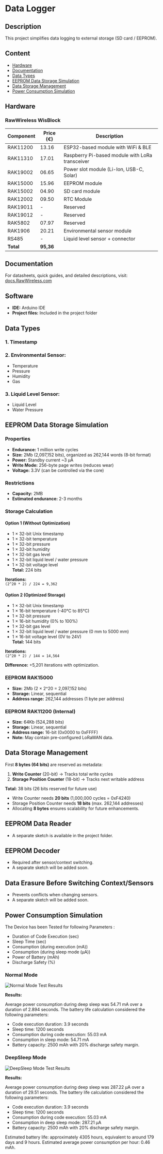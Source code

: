 # Data Logger

## Description

This project simplifies data logging to external storage (SD card / EEPROM).


## Content

- [Hardware](#hardware)
- [Documentation](#documentation)
- [Data Types](#data-types)
- [EEPROM Data Storage Simulation](#eeprom-data-storage-simulation)
- [Data Storage Management](#data-storage-management)
- [Power Consumption Simulation](#power-consumption-simulation)

## Hardware

### RawWireless WisBlock

| Component  | Price (€) | Description                                  |
|------------|-----------|----------------------------------------------|
| RAK11200   | 13.16     | ESP32-based module with WiFi & BLE           |
| RAK11310   | 17.01     | Raspberry Pi-based module with LoRa transceiver |
| RAK19002   | 06.65     | Power slot module (Li-Ion, USB-C, Solar)     |
| RAK15000   | 15.96     | EEPROM module                               |
| RAK15002   | 04.90     | SD card module                              |
| RAK12002   | 09.50     | RTC Module                                  |
| RAK19011   | -         | Reserved                                    |
| RAK19012   | -         | Reserved                                    |
| RAK5802    | 07.97     | Reserved                                    |
| RAK1906    | 20.21     | Environmental sensor module                 |
| RS485      | -         | Liquid level sensor + connector             |
| **Total**  | **95,36** |                                              |

## Documentation

For datasheets, quick guides, and detailed descriptions, visit:  
[docs.RawWireless.com](https://docs.RawWireless.com)

## Software

- **IDE:** Arduino IDE  
- **Project files:** Included in the project folder  

## Data Types

### 1. Timestamp  
### 2. Environmental Sensor:
   - Temperature
   - Pressure
   - Humidity
   - Gas
### 3. Liquid Level Sensor:
   - Liquid Level
   - Water Pressure

## EEPROM Data Storage Simulation

### Properties

- **Endurance:** 1 million write cycles
- **Size:** 2Mb (2,097,152 bits), organized as 262,144 words (8-bit format)
- **Power:** Standby current ~3 µA  
- **Write Mode:** 256-byte page writes (reduces wear)
- **Voltage:** 3.3V (can be controlled via the core)

### Restrictions

- **Capacity:** 2MB
- **Estimated endurance:** 2-3 months

### Storage Calculation

#### Option 1 (Without Optimization)

- 1 × 32-bit Unix timestamp
- 1 × 32-bit temperature
- 1 × 32-bit pressure
- 1 × 32-bit humidity
- 1 × 32-bit gas level
- 1 × 32-bit liquid level / water pressure
- 1 × 32-bit voltage level  
**Total:** 224 bits  

**Iterations:**  
`(2^20 * 2) / 224 = 9,362`

#### Option 2 (Optimized Storage)

- 1 × 32-bit Unix timestamp
- 1 × 16-bit temperature (-40°C to 85°C)
- 1 × 32-bit pressure
- 1 × 16-bit humidity (0% to 100%)
- 1 × 32-bit gas level
- 1 × 32-bit liquid level / water pressure (0 mm to 5000 mm)
- 1 × 16-bit voltage level (0V to 24V)  
**Total:** 144 bits  

**Iterations:**  
`(2^20 * 2) / 144 = 14,564`

**Difference:** +5,201 iterations with optimization.

### EEPROM RAK15000

- **Size:** 2Mb (2 × 2^20 = 2,097,152 bits)  
- **Storage:** Linear, sequential  
- **Address range:** 262,144 addresses (1 byte per address)

### EEPROM RAK11200 (Internal)

- **Size:** 64Kb (524,288 bits)  
- **Storage:** Linear, sequential  
- **Address range:** 16-bit (0x0000 to 0xFFFF)  
- **Note:** May contain pre-configured LoRaWAN data.

## Data Storage Management

First **8 bytes (64 bits)** are reserved as metadata:

1. **Write Counter** (20-bit) → Tracks total write cycles  
2. **Storage Position Counter** (18-bit) → Tracks next writable address  

**Total:** 38 bits (26 bits reserved for future use)

- Write Counter needs **20 bits** (1,000,000 cycles = 0xF4240)  
- Storage Position Counter needs **18 bits** (max. 262,144 addresses)  
- Allocating **8 bytes** ensures scalability for future enhancements.

## EEPROM Data Reader

- A separate sketch is available in the project folder.

## EEPROM Decoder

- Required after sensor/context switching.
- A separate sketch will be added soon.

## Data Erasure Before Switching Context/Sensors

- Prevents conflicts when changing sensors.
- A separate sketch will be added soon.

## Power Consumption Simulation

The Device has been Tested for following Parameters : 

- Duration of Code Execution (sec)
- Sleep Time (sec)
- Consumption (during execution (mA))
- Consumption (during sleep mode (µA))
- Power of Battery (mAh)
- Discharge Safety (%)

### Normal Mode

![Normal Mode Test Results](./Assets/Loop_Cycle_Power_Consumption.png)

**Results:**

Average power consumption during deep sleep was 54.71 mA over a duration of 2.894 seconds. The battery life calculation considered the following parameters:

- Code execution duration: 3.9 seconds
- Sleep time: 1200 seconds
- Consumption during code execution: 55.03 mA
- Consumption in sleep mode: 54.71 mA
- Battery capacity: 2500 mAh with 20% discharge safety margin.

### DeepSleep Mode

![DeepSleep Mode Test Results](./Assets/DeepSleep_Power_Consumption.png)

**Results:**

Average power consumption during deep sleep was 287.22 µA over a duration of 29.51 seconds. The battery life calculation considered the following parameters:

- Code execution duration: 3.9 seconds
- Sleep time: 1200 seconds
- Consumption during code execution: 55.03 mA
- Consumption in deep sleep mode: 287.21 µA
- Battery capacity: 2500 mAh with 20% discharge safety margin.

Estimated battery life: approximately 4305 hours, equivalent to around 179 days and 9 hours. Estimated average power consumption per hour: 0.46 mAh.

